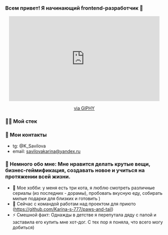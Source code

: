 ### Всем привет! Я начинающий frontend-разработчик 👋

<div id="header" align="center">
  <iframe src="https://giphy.com/embed/1TgECF0mNVirC" width="480" height="270" frameBorder="0" class="giphy-embed" allowFullScreen></iframe><p><a href="https://giphy.com/gifs/cat-book-1TgECF0mNVirC">via GIPHY</a></p>
</div>

### 🏄‍♂️ Мой стек



### 🦁	Мои контакты

- tg: @K_Savilova
- email: savilovakarina@yandex.ru

### 💬 Немного обо мне: Мне нравится делать крутые вещи, бизнес-геймификация, создавать новое и учиться на протяжении всей жизни.

- 🌱 Мое хобби: у меня есть три кота, я люблю смотреть различные сериалы (из последних - дорамы), пробовать вкусную еду, собирать милые подарки для близких и готовить )
- 🔭 Сейчас с командой работам над проектом для приюто (https://github.com/Karina-s-777/paws-and-tail)
- ⚡ Смешной факт: Однажды в детстве я перепутала дяду с папой и заставила его купить мне хот-дог. С тех пор я поняла, что всего могу добиться)

